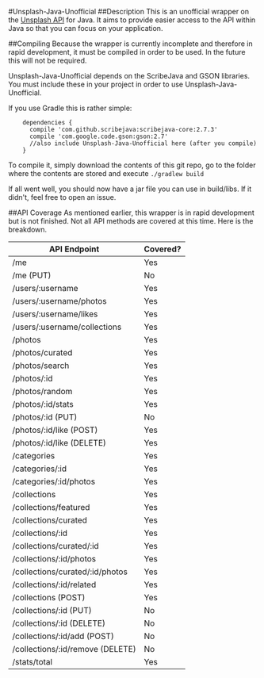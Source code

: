 #Unsplash-Java-Unofficial
##Description
This is an unofficial wrapper on the [Unsplash API](http://unsplash.com/documentation) for Java. It aims to provide easier access to the API within Java so that you can focus on your application.

##Compiling
Because the wrapper is currently incomplete and therefore in rapid development, it must be compiled in order to be used. In the future this will not be required.

Unsplash-Java-Unofficial depends on the ScribeJava and GSON libraries. You must include these in your project in order to use Unsplash-Java-Unofficial.

If you use Gradle this is rather simple:
```
    dependencies {
      compile 'com.github.scribejava:scribejava-core:2.7.3'
      compile 'com.google.code.gson:gson:2.7'
      //also include Unsplash-Java-Unofficial here (after you compile)
    }
```

To compile it, simply download the contents of this git repo, go to the folder where the contents are stored and execute `./gradlew build`

If all went well, you should now have a jar file you can use in build/libs. If it didn't, feel free to open an issue.

##API Coverage
As mentioned earlier, this wrapper is in rapid development but is not finished. Not all API methods are covered at this time. Here is the breakdown.

API Endpoint | Covered?
-------------|----------
/me | Yes
/me (PUT) | No
/users/:username | Yes
/users/:username/photos | Yes
/users/:username/likes | Yes
/users/:username/collections | Yes
/photos | Yes
/photos/curated | Yes
/photos/search | Yes
/photos/:id | Yes
/photos/random | Yes
/photos/:id/stats | Yes
/photos/:id (PUT) | No
/photos/:id/like (POST) | Yes
/photos/:id/like (DELETE) | Yes
/categories | Yes
/categories/:id | Yes
/categories/:id/photos | Yes
/collections | Yes
/collections/featured | Yes
/collections/curated | Yes
/collections/:id | Yes
/collections/curated/:id | Yes
/collections/:id/photos | Yes
/collections/curated/:id/photos | Yes
/collections/:id/related | Yes
/collections (POST) | Yes
/collections/:id (PUT) | No
/collections/:id (DELETE) | No
/collections/:id/add (POST) | No
/collections/:id/remove (DELETE) | No
/stats/total | Yes
